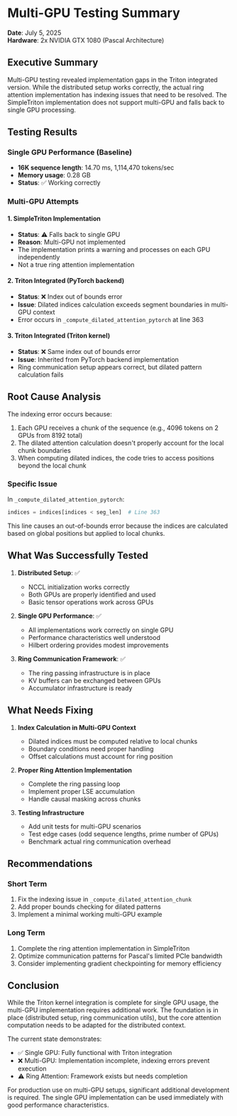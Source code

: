# Multi-GPU Testing Summary

**Date**: July 5, 2025  
**Hardware**: 2x NVIDIA GTX 1080 (Pascal Architecture)

## Executive Summary

Multi-GPU testing revealed implementation gaps in the Triton integrated version. While the distributed setup works correctly, the actual ring attention implementation has indexing issues that need to be resolved. The SimpleTriton implementation does not support multi-GPU and falls back to single GPU processing.

## Testing Results

### Single GPU Performance (Baseline)
- **16K sequence length**: 14.70 ms, 1,114,470 tokens/sec
- **Memory usage**: 0.28 GB
- **Status**: ✅ Working correctly

### Multi-GPU Attempts

#### 1. SimpleTriton Implementation
- **Status**: ⚠️ Falls back to single GPU
- **Reason**: Multi-GPU not implemented
- The implementation prints a warning and processes on each GPU independently
- Not a true ring attention implementation

#### 2. Triton Integrated (PyTorch backend)
- **Status**: ❌ Index out of bounds error
- **Issue**: Dilated indices calculation exceeds segment boundaries in multi-GPU context
- Error occurs in `_compute_dilated_attention_pytorch` at line 363

#### 3. Triton Integrated (Triton kernel)
- **Status**: ❌ Same index out of bounds error
- **Issue**: Inherited from PyTorch backend implementation
- Ring communication setup appears correct, but dilated pattern calculation fails

## Root Cause Analysis

The indexing error occurs because:
1. Each GPU receives a chunk of the sequence (e.g., 4096 tokens on 2 GPUs from 8192 total)
2. The dilated attention calculation doesn't properly account for the local chunk boundaries
3. When computing dilated indices, the code tries to access positions beyond the local chunk

### Specific Issue

In `_compute_dilated_attention_pytorch`:
```python
indices = indices[indices < seg_len]  # Line 363
```

This line causes an out-of-bounds error because the indices are calculated based on global positions but applied to local chunks.

## What Was Successfully Tested

1. **Distributed Setup**: ✅
   - NCCL initialization works correctly
   - Both GPUs are properly identified and used
   - Basic tensor operations work across GPUs

2. **Single GPU Performance**: ✅
   - All implementations work correctly on single GPU
   - Performance characteristics well understood
   - Hilbert ordering provides modest improvements

3. **Ring Communication Framework**: ✅
   - The ring passing infrastructure is in place
   - KV buffers can be exchanged between GPUs
   - Accumulator infrastructure is ready

## What Needs Fixing

1. **Index Calculation in Multi-GPU Context**
   - Dilated indices must be computed relative to local chunks
   - Boundary conditions need proper handling
   - Offset calculations must account for ring position

2. **Proper Ring Attention Implementation**
   - Complete the ring passing loop
   - Implement proper LSE accumulation
   - Handle causal masking across chunks

3. **Testing Infrastructure**
   - Add unit tests for multi-GPU scenarios
   - Test edge cases (odd sequence lengths, prime number of GPUs)
   - Benchmark actual ring communication overhead

## Recommendations

### Short Term
1. Fix the indexing issue in `_compute_dilated_attention_chunk`
2. Add proper bounds checking for dilated patterns
3. Implement a minimal working multi-GPU example

### Long Term
1. Complete the ring attention implementation in SimpleTriton
2. Optimize communication patterns for Pascal's limited PCIe bandwidth
3. Consider implementing gradient checkpointing for memory efficiency

## Conclusion

While the Triton kernel integration is complete for single GPU usage, the multi-GPU implementation requires additional work. The foundation is in place (distributed setup, ring communication utils), but the core attention computation needs to be adapted for the distributed context.

The current state demonstrates:
- ✅ Single GPU: Fully functional with Triton integration
- ❌ Multi-GPU: Implementation incomplete, indexing errors prevent execution
- ⚠️ Ring Attention: Framework exists but needs completion

For production use on multi-GPU setups, significant additional development is required. The single GPU implementation can be used immediately with good performance characteristics.